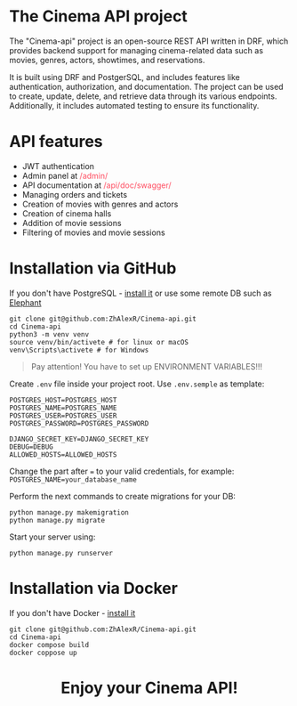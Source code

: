 # The Cinema API project

The "Cinema-api" project is an open-source REST API written in DRF, which provides backend support 
for managing cinema-related data such as movies, genres, actors,  showtimes, and reservations. 

It is built using DRF and PostgerSQL, and includes features like authentication, authorization, 
and documentation. 
The project can be used to create, update, delete, and retrieve data through its various endpoints. 
Additionally, it includes automated testing to ensure its functionality.

# API features

- JWT authentication 
- Admin panel at <span style="color: rgb(255, 76, 96);">/admin/<span> 
- API documentation at <span style="color: rgb(255, 76, 96)">/api/doc/swagger/<span> 
- Managing orders and tickets 
- Creation of movies with genres and actors 
- Creation of cinema halls 
- Addition of movie sessions 
- Filtering of movies and movie sessions

# Installation via GitHub

If you don't have PostgreSQL - [install it](https://www.postgresql.org/download/) or use some remote DB such as [Elephant](https://customer.elephantsql.com/)

```shell
git clone git@github.com:ZhAlexR/Cinema-api.git
cd Cinema-api
python3 -m venv venv
source venv/bin/activete # for linux or macOS
venv\Scripts\activete # for Windows
```
>Pay attention! You have to set up ENVIRONMENT VARIABLES!!!

Create `.env` file inside your project root. Use `.env.semple` as template:
```shell
POSTGRES_HOST=POSTGRES_HOST
POSTGRES_NAME=POSTGRES_NAME
POSTGRES_USER=POSTGRES_USER
POSTGRES_PASSWORD=POSTGRES_PASSWORD

DJANGO_SECRET_KEY=DJANGO_SECRET_KEY
DEBUG=DEBUG
ALLOWED_HOSTS=ALLOWED_HOSTS
```
Change the part after `=` to your valid credentials, for example:
`POSTGRES_NAME=your_database_name`


Perform the next commands to create migrations for your DB:
```shell
python manage.py makemigration
python manage.py migrate
```

Start your server using:
```shell
python manage.py runserver
```


# Installation via Docker

If you don't have Docker - [install it](https://docs.docker.com/get-docker/)
```shell
git clone git@github.com:ZhAlexR/Cinema-api.git
cd Cinema-api
docker compose build
docker coppose up
```
# <p style="text-align: center;">Enjoy your Cinema API!</p>

<div align="center">
    <img src="https://media.giphy.com/media/t3sZxY5zS5B0z5zMIz/giphy-downsized-large.gif" alt="">
</div>


